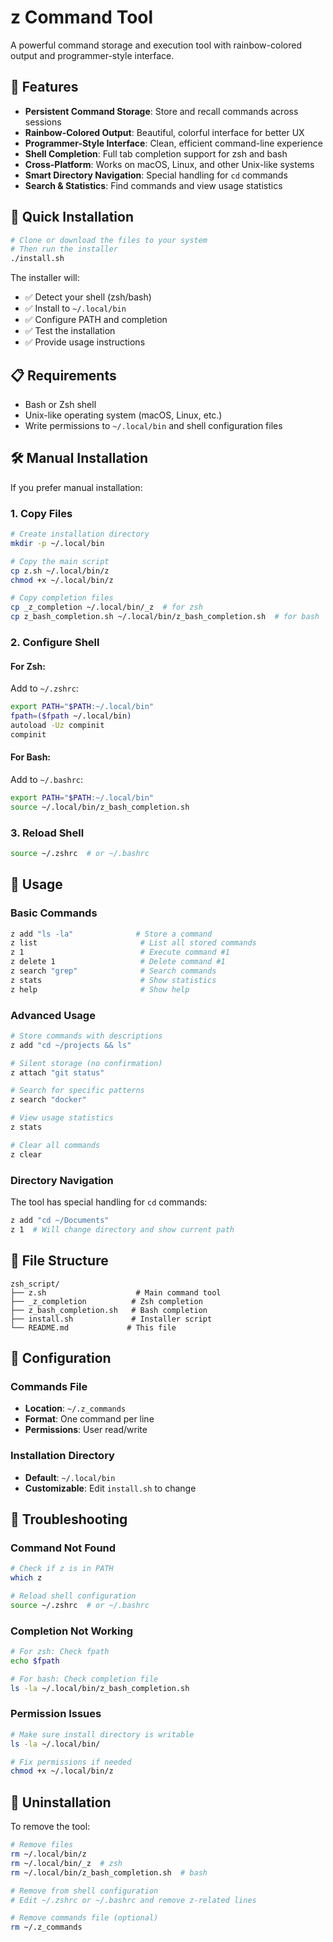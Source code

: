# z Command Tool

A powerful command storage and execution tool with rainbow-colored output and programmer-style interface.

## 🌈 Features

- **Persistent Command Storage**: Store and recall commands across sessions
- **Rainbow-Colored Output**: Beautiful, colorful interface for better UX
- **Programmer-Style Interface**: Clean, efficient command-line experience
- **Shell Completion**: Full tab completion support for zsh and bash
- **Cross-Platform**: Works on macOS, Linux, and other Unix-like systems
- **Smart Directory Navigation**: Special handling for `cd` commands
- **Search & Statistics**: Find commands and view usage statistics

## 🚀 Quick Installation

```bash
# Clone or download the files to your system
# Then run the installer
./install.sh
```

The installer will:
- ✅ Detect your shell (zsh/bash)
- ✅ Install to `~/.local/bin`
- ✅ Configure PATH and completion
- ✅ Test the installation
- ✅ Provide usage instructions

## 📋 Requirements

- Bash or Zsh shell
- Unix-like operating system (macOS, Linux, etc.)
- Write permissions to `~/.local/bin` and shell configuration files

## 🛠️ Manual Installation

If you prefer manual installation:

### 1. Copy Files
```bash
# Create installation directory
mkdir -p ~/.local/bin

# Copy the main script
cp z.sh ~/.local/bin/z
chmod +x ~/.local/bin/z

# Copy completion files
cp _z_completion ~/.local/bin/_z  # for zsh
cp z_bash_completion.sh ~/.local/bin/z_bash_completion.sh  # for bash
```

### 2. Configure Shell

#### For Zsh:
Add to `~/.zshrc`:
```bash
export PATH="$PATH:~/.local/bin"
fpath=($fpath ~/.local/bin)
autoload -Uz compinit
compinit
```

#### For Bash:
Add to `~/.bashrc`:
```bash
export PATH="$PATH:~/.local/bin"
source ~/.local/bin/z_bash_completion.sh
```

### 3. Reload Shell
```bash
source ~/.zshrc  # or ~/.bashrc
```

## 📖 Usage

### Basic Commands

```bash
z add "ls -la"              # Store a command
z list                       # List all stored commands
z 1                          # Execute command #1
z delete 1                   # Delete command #1
z search "grep"              # Search commands
z stats                      # Show statistics
z help                       # Show help
```

### Advanced Usage

```bash
# Store commands with descriptions
z add "cd ~/projects && ls"

# Silent storage (no confirmation)
z attach "git status"

# Search for specific patterns
z search "docker"

# View usage statistics
z stats

# Clear all commands
z clear
```

### Directory Navigation

The tool has special handling for `cd` commands:

```bash
z add "cd ~/Documents"
z 1  # Will change directory and show current path
```

## 📁 File Structure

```
zsh_script/
├── z.sh                    # Main command tool
├── _z_completion          # Zsh completion
├── z_bash_completion.sh   # Bash completion
├── install.sh             # Installer script
└── README.md             # This file
```

## 🔧 Configuration

### Commands File
- **Location**: `~/.z_commands`
- **Format**: One command per line
- **Permissions**: User read/write

### Installation Directory
- **Default**: `~/.local/bin`
- **Customizable**: Edit `install.sh` to change

## 🐛 Troubleshooting

### Command Not Found
```bash
# Check if z is in PATH
which z

# Reload shell configuration
source ~/.zshrc  # or ~/.bashrc
```

### Completion Not Working
```bash
# For zsh: Check fpath
echo $fpath

# For bash: Check completion file
ls -la ~/.local/bin/z_bash_completion.sh
```

### Permission Issues
```bash
# Make sure install directory is writable
ls -la ~/.local/bin/

# Fix permissions if needed
chmod +x ~/.local/bin/z
```

## 🔄 Uninstallation

To remove the tool:

```bash
# Remove files
rm ~/.local/bin/z
rm ~/.local/bin/_z  # zsh
rm ~/.local/bin/z_bash_completion.sh  # bash

# Remove from shell configuration
# Edit ~/.zshrc or ~/.bashrc and remove z-related lines

# Remove commands file (optional)
rm ~/.z_commands
```